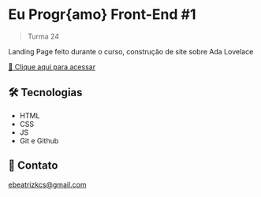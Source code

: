 # Eu Progr{amo} Front-End #1

> Turma 24

Landing Page feito durante o curso, construção de site sobre Ada Lovelace

[🔗 Clique aqui para acessar](https://soubeatrizkaroline.github.io/EuProgramoFE1_AdaLovelace/)

## 🛠 Tecnologias

- HTML
- CSS
- JS
- Git e Github

## 💙 Contato

ebeatrizkcs@gmail.com
